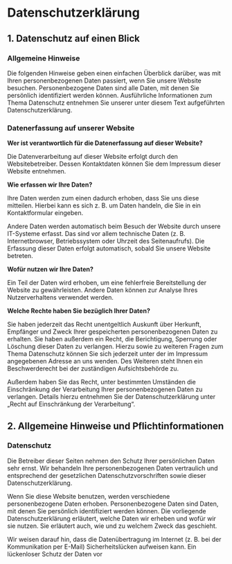 <h1>
Datenschutzerklärung
</h1> <h2>
1.  Datenschutz auf einen Blick
    </h2> <h3>
    Allgemeine Hinweise
    </h3> <p>
    Die folgenden Hinweise geben einen einfachen Überblick darüber, was
    mit Ihren personenbezogenen Daten passiert, wenn Sie unsere Website
    besuchen. Personenbezogene Daten sind alle Daten, mit denen Sie
    persönlich identifiziert werden können. Ausführliche Informationen
    zum Thema Datenschutz entnehmen Sie unserer unter diesem Text
    aufgeführten Datenschutzerklärung.
    </p> <h3>
    Datenerfassung auf unserer Website
    </h3> <p>
    <strong>Wer ist verantwortlich für die Datenerfassung auf dieser
    Website?</strong>
    </p> <p>
    Die Datenverarbeitung auf dieser Website erfolgt durch den
    Websitebetreiber. Dessen Kontaktdaten können Sie dem Impressum
    dieser Website entnehmen.
    </p> <p>
    <strong>Wie erfassen wir Ihre Daten?</strong>
    </p> <p>
    Ihre Daten werden zum einen dadurch erhoben, dass Sie uns diese
    mitteilen. Hierbei kann es sich z. B. um Daten handeln, die Sie in
    ein Kontaktformular eingeben.
    </p> <p>
    Andere Daten werden automatisch beim Besuch der Website durch unsere
    IT-Systeme erfasst. Das sind vor allem technische Daten (z. B.
    Internetbrowser, Betriebssystem oder Uhrzeit des Seitenaufrufs). Die
    Erfassung dieser Daten erfolgt automatisch, sobald Sie unsere
    Website betreten.
    </p> <p>
    <strong>Wofür nutzen wir Ihre Daten?</strong>
    </p> <p>
    Ein Teil der Daten wird erhoben, um eine fehlerfreie Bereitstellung
    der Website zu gewährleisten. Andere Daten können zur Analyse Ihres
    Nutzerverhaltens verwendet werden.
    </p> <p>
    <strong>Welche Rechte haben Sie bezüglich Ihrer Daten?</strong>
    </p> <p>
    Sie haben jederzeit das Recht unentgeltlich Auskunft über Herkunft,
    Empfänger und Zweck Ihrer gespeicherten personenbezogenen Daten zu
    erhalten. Sie haben außerdem ein Recht, die Berichtigung, Sperrung
    oder Löschung dieser Daten zu verlangen. Hierzu sowie zu weiteren
    Fragen zum Thema Datenschutz können Sie sich jederzeit unter der im
    Impressum angegebenen Adresse an uns wenden. Des Weiteren steht
    Ihnen ein Beschwerderecht bei der zuständigen Aufsichtsbehörde zu.
    </p> <p>
    Außerdem haben Sie das Recht, unter bestimmten Umständen die
    Einschränkung der Verarbeitung Ihrer personenbezogenen Daten zu
    verlangen. Details hierzu entnehmen Sie der Datenschutzerklärung
    unter „Recht auf Einschränkung der Verarbeitung“.
    </p> <h2>
    2.  Allgemeine Hinweise und Pflichtinformationen
        </h2> <h3>
        Datenschutz
        </h3> <p>
        Die Betreiber dieser Seiten nehmen den Schutz Ihrer persönlichen
        Daten sehr ernst. Wir behandeln Ihre personenbezogenen Daten
        vertraulich und entsprechend der gesetzlichen
        Datenschutzvorschriften sowie dieser Datenschutzerklärung.
        </p> <p>
        Wenn Sie diese Website benutzen, werden verschiedene
        personenbezogene Daten erhoben. Personenbezogene Daten sind
        Daten, mit denen Sie persönlich identifiziert werden können. Die
        vorliegende Datenschutzerklärung erläutert, welche Daten wir
        erheben und wofür wir sie nutzen. Sie erläutert auch, wie und zu
        welchem Zweck das geschieht.
        </p> <p>
        Wir weisen darauf hin, dass die Datenübertragung im Internet
        (z. B. bei der Kommunikation per E-Mail) Sicherheitslücken
        aufweisen kann. Ein lückenloser Schutz der Daten vor



